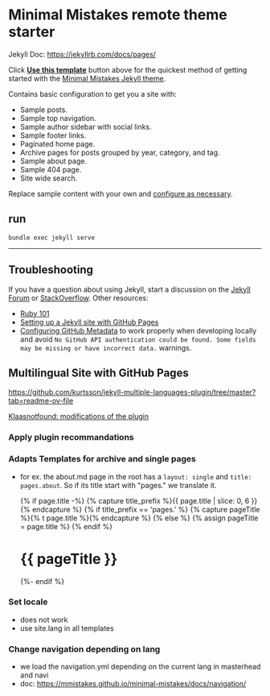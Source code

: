 # Minimal Mistakes remote theme starter

Jekyll Doc: https://jekyllrb.com/docs/pages/

Click [**Use this template**](https://github.com/mmistakes/mm-github-pages-starter/generate) button above for the quickest method of getting started with the [Minimal Mistakes Jekyll theme](https://github.com/mmistakes/minimal-mistakes).

Contains basic configuration to get you a site with:

- Sample posts.
- Sample top navigation.
- Sample author sidebar with social links.
- Sample footer links.
- Paginated home page.
- Archive pages for posts grouped by year, category, and tag.
- Sample about page.
- Sample 404 page.
- Site wide search.

Replace sample content with your own and [configure as necessary](https://mmistakes.github.io/minimal-mistakes/docs/configuration/).

## run

```
bundle exec jekyll serve
```

---

## Troubleshooting

If you have a question about using Jekyll, start a discussion on the [Jekyll Forum](https://talk.jekyllrb.com/) or [StackOverflow](https://stackoverflow.com/questions/tagged/jekyll). Other resources:

- [Ruby 101](https://jekyllrb.com/docs/ruby-101/)
- [Setting up a Jekyll site with GitHub Pages](https://jekyllrb.com/docs/github-pages/)
- [Configuring GitHub Metadata](https://github.com/jekyll/github-metadata/blob/master/docs/configuration.md#configuration) to work properly when developing locally and avoid `No GitHub API authentication could be found. Some fields may be missing or have incorrect data.` warnings.

## Multilingual Site with GitHub Pages

https://github.com/kurtsson/jekyll-multiple-languages-plugin/tree/master?tab=readme-ov-file


[Klaasnotfound: modifications of the plugin](https://www.klaasnotfound.com/2017/02/16/proper-multilingual-site-with-github-pages-and-jekyll/)

### Apply plugin recommandations

### Adapts Templates for archive and single pages

- for ex. the about.md page in the root has a `layout: single` and `title: pages.about`. So if its title start with "pages." we translate it.

  {% if page.title -%}
    {% capture title_prefix %}{{ page.title | slice: 0, 6 }}{% endcapture %}
    {% if title_prefix == 'pages.' %}
      {% capture pageTitle %}{% t page.title %}{% endcapture %}
    {% else %}
      {% assign pageTitle = page.title %}
    {% endif %}
    <h1 id="page-title" class="page__title"{% if site.lang %} lang="{{ site.lang }}"{% endif %}>{{ pageTitle }}</h1>
  {%- endif %}

### Set locale

- does not work
- use site.lang in all templates

### Change navigation depending on lang

- we load the navigation.yml depending on the current lang in masterhead and navi
- doc: https://mmistakes.github.io/minimal-mistakes/docs/navigation/
